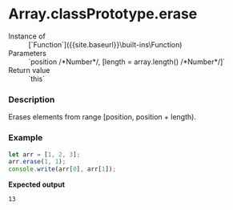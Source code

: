 # Array.classPrototype.erase

<dl>
<dt> Instance of </dt><dd markdown="1">
 [`Function`]({{site.baseurl}}\built-ins\Function) 
</dd>
<dt> Parameters </dt><dd markdown="1">
 `position /*Number*/, [length = array.length() /*Number*/]` 
</dd>
<dt> Return value </dt><dd markdown="1">
 `this` 
</dd>

</dl>

### Description

Erases elements from range [position, position + length).

### Example

```js
let arr = [1, 2, 3];
arr.erase(1, 1);
console.write(arr[0], arr[1]);
```

**Expected output**

```
13
```

